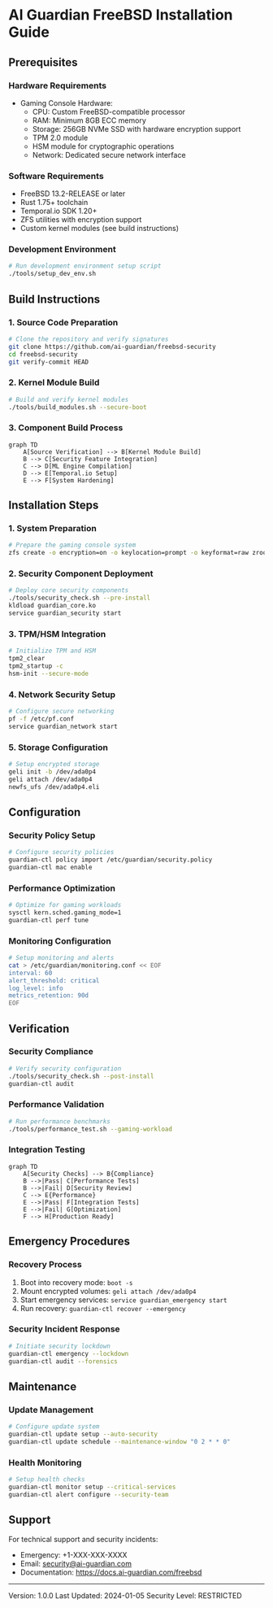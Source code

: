 # AI Guardian FreeBSD Installation Guide

## Prerequisites

### Hardware Requirements
- Gaming Console Hardware:
  - CPU: Custom FreeBSD-compatible processor
  - RAM: Minimum 8GB ECC memory
  - Storage: 256GB NVMe SSD with hardware encryption support
  - TPM 2.0 module
  - HSM module for cryptographic operations
  - Network: Dedicated secure network interface

### Software Requirements
- FreeBSD 13.2-RELEASE or later
- Rust 1.75+ toolchain
- Temporal.io SDK 1.20+
- ZFS utilities with encryption support
- Custom kernel modules (see build instructions)

### Development Environment
```bash
# Run development environment setup script
./tools/setup_dev_env.sh
```

## Build Instructions

### 1. Source Code Preparation
```bash
# Clone the repository and verify signatures
git clone https://github.com/ai-guardian/freebsd-security
cd freebsd-security
git verify-commit HEAD
```

### 2. Kernel Module Build
```bash
# Build and verify kernel modules
./tools/build_modules.sh --secure-boot
```

### 3. Component Build Process
```mermaid
graph TD
    A[Source Verification] --> B[Kernel Module Build]
    B --> C[Security Feature Integration]
    C --> D[ML Engine Compilation]
    D --> E[Temporal.io Setup]
    E --> F[System Hardening]
```

## Installation Steps

### 1. System Preparation
```bash
# Prepare the gaming console system
zfs create -o encryption=on -o keylocation=prompt -o keyformat=raw zroot/guardian
```

### 2. Security Component Deployment
```bash
# Deploy core security components
./tools/security_check.sh --pre-install
kldload guardian_core.ko
service guardian_security start
```

### 3. TPM/HSM Integration
```bash
# Initialize TPM and HSM
tpm2_clear
tpm2_startup -c
hsm-init --secure-mode
```

### 4. Network Security Setup
```bash
# Configure secure networking
pf -f /etc/pf.conf
service guardian_network start
```

### 5. Storage Configuration
```bash
# Setup encrypted storage
geli init -b /dev/ada0p4
geli attach /dev/ada0p4
newfs_ufs /dev/ada0p4.eli
```

## Configuration

### Security Policy Setup
```bash
# Configure security policies
guardian-ctl policy import /etc/guardian/security.policy
guardian-ctl mac enable
```

### Performance Optimization
```bash
# Optimize for gaming workloads
sysctl kern.sched.gaming_mode=1
guardian-ctl perf tune
```

### Monitoring Configuration
```bash
# Setup monitoring and alerts
cat > /etc/guardian/monitoring.conf << EOF
interval: 60
alert_threshold: critical
log_level: info
metrics_retention: 90d
EOF
```

## Verification

### Security Compliance
```bash
# Verify security configuration
./tools/security_check.sh --post-install
guardian-ctl audit
```

### Performance Validation
```bash
# Run performance benchmarks
./tools/performance_test.sh --gaming-workload
```

### Integration Testing
```mermaid
graph TD
    A[Security Checks] --> B{Compliance}
    B -->|Pass| C[Performance Tests]
    B -->|Fail| D[Security Review]
    C --> E{Performance}
    E -->|Pass| F[Integration Tests]
    E -->|Fail| G[Optimization]
    F --> H[Production Ready]
```

## Emergency Procedures

### Recovery Process
1. Boot into recovery mode: `boot -s`
2. Mount encrypted volumes: `geli attach /dev/ada0p4`
3. Start emergency services: `service guardian_emergency start`
4. Run recovery: `guardian-ctl recover --emergency`

### Security Incident Response
```bash
# Initiate security lockdown
guardian-ctl emergency --lockdown
guardian-ctl audit --forensics
```

## Maintenance

### Update Management
```bash
# Configure update system
guardian-ctl update setup --auto-security
guardian-ctl update schedule --maintenance-window "0 2 * * 0"
```

### Health Monitoring
```bash
# Setup health checks
guardian-ctl monitor setup --critical-services
guardian-ctl alert configure --security-team
```

## Support

For technical support and security incidents:
- Emergency: +1-XXX-XXX-XXXX
- Email: security@ai-guardian.com
- Documentation: https://docs.ai-guardian.com/freebsd

---
Version: 1.0.0
Last Updated: 2024-01-05
Security Level: RESTRICTED